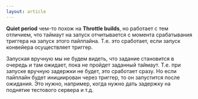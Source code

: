 ```yaml
---
layout: article
---
```

**Quiet period** чем-то похож на **Throttle builds**, но работает с тем отличием, что таймаут на запуск отчитывается с момента срабатывания триггера на запуск этого пайлпайна. Т.е. это сработает, если запуск конвейера осуществляет триггер. 

Запуская вручную мы не будем видеть, что задание становится в очередь и там ожидает, пока не пройдет заданный таймаут. Т.е. при запуске вручную задержки не будет, это сработает сразу. Но если пайплайн будет инициирован через триггер, то он запустится после ожидания. Это нужно, например, когда нужно дать задержку на поднятие тестового сервера и т.д.

